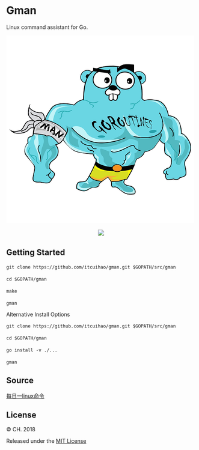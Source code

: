 # Gman

Linux command assistant for Go.

![.](./image/man.png)

<p align='center'>
    <img src='./image/mam.png'>
</p>

## Getting Started

```
git clone https://github.com/itcuihao/gman.git $GOPATH/src/gman

cd $GOPATH/gman

make

gman
```

Alternative Install Options

```
git clone https://github.com/itcuihao/gman.git $GOPATH/src/gman

cd $GOPATH/gman

go install -v ./...

gman
```

## Source

[每日一linux命令](http://www.cnblogs.com/peida/tag/每日一linux命令/)

## License

© CH. 2018

Released under the [MIT License](https://github.com/itcuihao/gman/blob/master/License)
